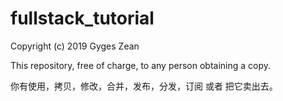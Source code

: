 # fullstack_tutorial

Copyright (c) 2019 Gyges Zean

This repository, free of charge, to any person obtaining a copy.

你有使用，拷贝，修改，合并，发布，分发，订阅 或者 把它卖出去。

